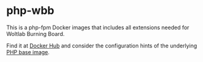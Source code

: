 # php-wbb

This is a php-fpm Docker images that includes all extensions needed for Woltlab Burning Board.

Find it at [Docker Hub](https://hub.docker.com/r/mkerix/php-wbb/) and consider the configuration hints of the underlying [PHP base image](https://hub.docker.com/_/php/).
